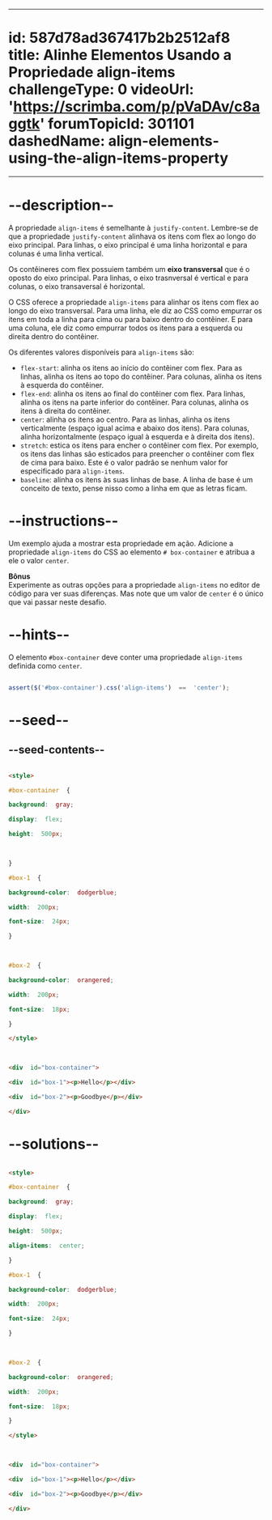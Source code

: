 
---

id: 587d78ad367417b2b2512af8
title: Alinhe Elementos Usando a Propriedade align-items
challengeType: 0
videoUrl: 'https://scrimba.com/p/pVaDAv/c8aggtk'
forumTopicId: 301101
dashedName: align-elements-using-the-align-items-property
=======
---

# --description--

A propriedade `align-items` é semelhante à `justify-content`. Lembre-se de que a propriedade `justify-content` alinhava os itens com flex ao longo do eixo principal. Para linhas, o eixo principal é uma linha horizontal e para colunas é uma linha vertical.

Os contêineres com flex possuiem também um **eixo transversal** que é o oposto do eixo principal. Para linhas, o eixo trasnversal é vertical e para colunas, o eixo transaversal é horizontal.

O CSS oferece a propriedade `align-items` para alinhar os itens com flex ao longo do eixo transversal. Para uma linha, ele diz ao CSS como empurrar os itens em toda a linha para cima ou para baixo dentro do contêiner. E para uma coluna, ele diz como empurrar todos os itens para a esquerda ou direita dentro do contêiner.

Os diferentes valores disponíveis para `align-items` são:

<ul><li><code>flex-start</code>: alinha os itens ao início do contêiner com flex. Para as linhas, alinha os itens ao topo do contêiner. Para colunas, alinha os itens à esquerda do contêiner.</li><li><code>flex-end</code>: alinha os itens ao final do contêiner com flex. Para linhas, alinha os itens na parte inferior do contêiner. Para colunas, alinha os itens à direita do contêiner.</li><li><code>center</code>: alinha os itens ao centro. Para as linhas, alinha os itens verticalmente (espaço igual acima e abaixo dos itens). Para colunas, alinha horizontalmente (espaço igual à esquerda e à direita dos itens).</li><li><code>stretch</code>: estica os itens para encher o contêiner com flex. Por exemplo, os itens das linhas são esticados para preencher o contêiner com flex de cima para baixo. Este é o valor padrão se nenhum valor for especificado para <code>align-items</code>.</li><li><code>baseline</code>: alinha os itens às suas linhas de base. A linha de base é um conceito de texto, pense nisso como a linha em que as letras ficam.</li></ul>

# --instructions--

Um exemplo ajuda a mostrar esta propriedade em ação. Adicione a propriedade `align-items` do CSS ao elemento `# box-container` e atribua a ele o valor `center`.

**Bônus**  
Experimente as outras opções para a propriedade `align-items` no editor de código para ver suas diferenças. Mas note que um valor de `center` é o único que vai passar neste desafio.

# --hints--

O elemento `#box-container` deve conter uma propriedade `align-items` definida como `center`.

```js

assert($('#box-container').css('align-items')  ==  'center');

```

# --seed--

## --seed-contents--

```html

<style>

#box-container  {

background:  gray;

display:  flex;

height:  500px;

  

}

#box-1  {

background-color:  dodgerblue;

width:  200px;

font-size:  24px;

}

  

#box-2  {

background-color:  orangered;

width:  200px;

font-size:  18px;

}

</style>

  

<div  id="box-container">

<div  id="box-1"><p>Hello</p></div>

<div  id="box-2"><p>Goodbye</p></div>

</div>

```

# --solutions--

```html

<style>

#box-container  {

background:  gray;

display:  flex;

height:  500px;

align-items:  center;

}

#box-1  {

background-color:  dodgerblue;

width:  200px;

font-size:  24px;

}

  

#box-2  {

background-color:  orangered;

width:  200px;

font-size:  18px;

}

</style>

  

<div  id="box-container">

<div  id="box-1"><p>Hello</p></div>

<div  id="box-2"><p>Goodbye</p></div>

</div>

```
